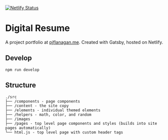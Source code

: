 
[![Netlify Status](https://api.netlify.com/api/v1/badges/f93116cd-b061-4c62-b906-154e918bf7ee/deploy-status)](https://app.netlify.com/sites/pjflanagan/deploys)

# Digital Resume

A project portfolio at [pjflanagan.me](https://pjflanagan.me). Created with Gatsby, hosted on Netlify.

## Develop

```shell
npm run develop
```

## Structure

```
./src
├── /components - page components
├── /content - the site copy
├── /elements - individual themed elements
├── /helpers - math, color, and random
├── /images
├── /pages - top level page components and styles (builds into site pages automatically)
└── html.js - top level page with custom header tags
```